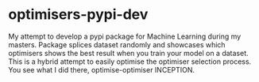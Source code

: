 # optimisers-pypi-dev

My attempt to develop a pypi package for Machine Learning during my masters. Package splices dataset randomly and showcases which optimisers shows the best result when you train your model on a dataset.
This is a hybrid attempt to easily optimise the optimiser selection process. You see what I did there, optimise-optimiser INCEPTION.

